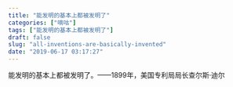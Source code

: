 ```yaml
---
title: "能发明的基本上都被发明了"
categories: ["嘀咕"]
tags: ["能发明的基本上都被发明了"]
draft: false
slug: "all-inventions-are-basically-invented"
date: "2019-06-17 03:17:27"
---
```


能发明的基本上都被发明了。——1899年，美国专利局局长查尔斯·迪尔
